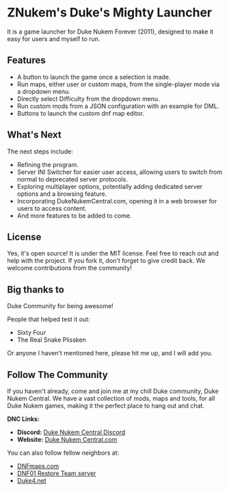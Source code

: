 # ZNukem's Duke's Mighty Launcher
It is a game launcher for Duke Nukem Forever (2011), designed to make it easy for users and myself to run.

## Features
- A button to launch the game once a selection is made.
- Run maps, either user or custom maps, from the single-player mode via a dropdown menu.
- Directly select Difficulty from the dropdown menu.
- Run custom mods from a JSON configuration with an example for DML.
- Buttons to launch the custom dnf map editor.

## What's Next
The next steps include:
- Refining the program.
- Server INI Switcher for easier user access, allowing users to switch from normal to deprecated server protocols.
- Exploring multiplayer options, potentially adding dedicated server options and a browsing feature.
- Incorporating DukeNukemCentral.com, opening it in a web browser for users to access content.
- And more features to be added to come.

## License
Yes, it's open source! It is under the MIT license. Feel free to reach out and help with the project. If you fork it, don't forget to give credit back. We welcome contributions from the community!

## Big thanks to
Duke Community for being awesome!

People that helped test it out:
- Sixty Four
- The Real Snake Plissken

Or anyone I haven't mentioned here, please hit me up, and I will add you.

## Follow The Community

If you haven't already, come and join me at my chill Duke community, Duke Nukem Central.
We have a vast collection of mods, maps and tools, for all Duke Nukem games, making it the perfect place to hang out and chat.

**DNC Links:**
- **Discord:** [Duke Nukem Central Discord](https://discord.gg/VMBfuXjFga)
- **Website:** [Duke Nukem Central.com](https://www.DukeNukemCentral.com)

You can also follow fellow neighbors at:
- [DNFmaps.com](https://DNFmaps.com)
- [DNF01 Restore Team server](https://discord.com/invite/RRuT32bzze)
- [Duke4.net](https://Duke4.net)
